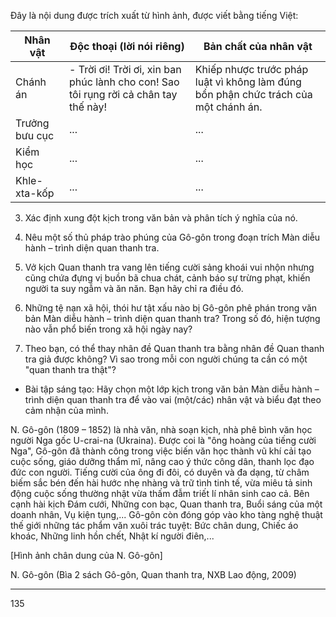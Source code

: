 Đây là nội dung được trích xuất từ hình ảnh, được viết bằng tiếng Việt:

Nhân vật | Độc thoại (lời nói riêng) | Bản chất của nhân vật
--- | --- | ---
Chánh án | - Trời ơi! Trời ơi, xin ban phúc lành cho con! Sao tôi rụng rời cả chân tay thế này! | Khiếp nhược trước pháp luật vì không làm đúng bổn phận chức trách của một chánh án.
Trưởng bưu cục | ... | ...
Kiểm học | ... | ...
Khle-xta-kốp | ... | ...

3. Xác định xung đột kịch trong văn bản và phân tích ý nghĩa của nó.

4. Nêu một số thủ pháp trào phúng của Gô-gôn trong đoạn trích Màn diễu hành – trình diện quan thanh tra.

5. Vở kịch Quan thanh tra vang lên tiếng cười sảng khoái vui nhộn nhưng cũng chứa đựng vị buồn bã chua chát, cảnh báo sự trừng phạt, khiến người ta suy ngẫm và ăn năn. Bạn hãy chỉ ra điều đó.

6. Những tệ nạn xã hội, thói hư tật xấu nào bị Gô-gôn phê phán trong văn bản Màn diễu hành – trình diện quan thanh tra? Trong số đó, hiện tượng nào vẫn phổ biến trong xã hội ngày nay?

7. Theo bạn, có thể thay nhân đề Quan thanh tra bằng nhân đề Quan thanh tra giả được không? Vì sao trong mỗi con người chúng ta cần có một "quan thanh tra thật"?

* Bài tập sáng tạo: Hãy chọn một lớp kịch trong văn bản Màn diễu hành – trình diện quan thanh tra để vào vai (một/các) nhân vật và biểu đạt theo cảm nhận của mình.

N. Gô-gôn (1809 – 1852) là nhà văn, nhà soạn kịch, nhà phê bình văn học người Nga gốc U-crai-na (Ukraina). Được coi là "ông hoàng của tiếng cười Nga", Gô-gôn đã thành công trong việc biến văn học thành vũ khí cải tạo cuộc sống, giáo dưỡng thẩm mĩ, nâng cao ý thức công dân, thanh lọc đạo đức con người. Tiếng cười của ông đi đôi, có duyên và đa dạng, từ châm biếm sắc bén đến hài hước nhẹ nhàng và trữ tình tinh tế, vừa miêu tả sinh động cuộc sống thường nhật vừa thấm đẫm triết lí nhân sinh cao cả. Bên cạnh hài kịch Đám cưới, Những con bạc, Quan thanh tra, Buổi sáng của một doanh nhân, Vụ kiện tụng,... Gô-gôn còn đóng góp vào kho tàng nghệ thuật thế giới những tác phẩm văn xuôi trác tuyệt: Bức chân dung, Chiếc áo khoác, Những linh hồn chết, Nhật kí người điên,...

[Hình ảnh chân dung của N. Gô-gôn]

N. Gô-gôn
(Bìa 2 sách Gô-gôn, Quan thanh tra, NXB Lao động, 2009)

*** *** ***

135